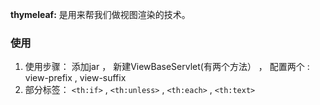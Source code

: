 **thymeleaf:** 是用来帮我们做视图渲染的技术。

### 使用

1. 使用步骤： 添加jar ， 新建ViewBaseServlet(有两个方法） ， 配置两个<context-param> : view-prefix , view-suffix
2. 部分标签： `<th:if>` , `<th:unless>` , `<th:each>` , `<th:text>`